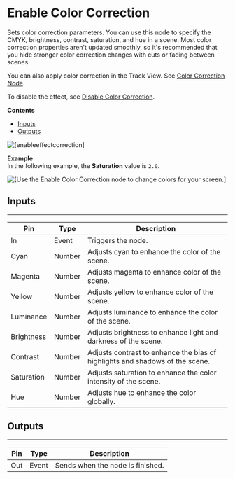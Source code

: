 # Enable Color Correction<a name="enable-color-correction-node"></a>

Sets color correction parameters\. You can use this node to specify the CMYK, brightness, contrast, saturation, and hue in a scene\. Most color correction properties aren't updated smoothly, so it's recommended that you hide stronger color correction changes with cuts or fading between scenes\.

You can also apply color correction in the Track View\. See [Color Correction Node](cinematics-track-view-nodes-color-correction.md)\.

To disable the effect, see [Disable Color Correction](disable-color-correction-node.md)\.

**Contents**
+ [Inputs](#enable-color-correction-node-input)
+ [Outputs](#enable-color-correction-node-output)

![\[enableeffectcorrection\]](http://docs.aws.amazon.com/lumberyard/latest/userguide/images/scripting/script-canvas/scriptcanvasnodes/script-canvas-enable-color-correction-node.png)

**Example**  
In the following example, the **Saturation** value is `2.0`\.  

![\[Use the Enable Color Correction node to change colors for your screen.\]](http://docs.aws.amazon.com/lumberyard/latest/userguide/images/scripting/script-canvas/scriptcanvasnodes/enable-color-correcton-node-example.png)

## Inputs<a name="enable-color-correction-node-input"></a>


****  

| Pin | Type | Description | 
| --- | --- | --- | 
| In | Event | Triggers the node\. | 
| Cyan | Number | Adjusts cyan to enhance the color of the scene\. | 
| Magenta | Number | Adjusts magenta to enhance color of the scene\. | 
| Yellow | Number | Adjusts yellow to enhance color of the scene\. | 
| Luminance | Number | Adjusts luminance to enhance the color of the scene\. | 
| Brightness | Number | Adjusts brightness to enhance light and darkness of the scene\. | 
| Contrast | Number | Adjusts contrast to enhance the bias of highlights and shadows of the scene\. | 
| Saturation | Number | Adjusts saturation to enhance the color intensity of the scene\. | 
| Hue | Number | Adjusts hue to enhance the color globally\. | 

## Outputs<a name="enable-color-correction-node-output"></a>


****  

| Pin | Type | Description | 
| --- | --- | --- | 
| Out | Event | Sends when the node is finished\. | 